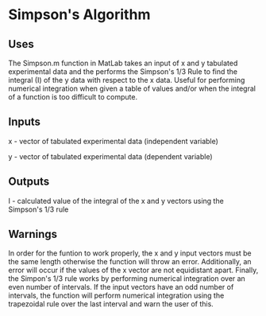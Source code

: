 # Simpson's Algorithm

## Uses

The Simpson.m function in MatLab takes an input of x and y tabulated experimental data
and the performs the Simpson's 1/3 Rule to find the integral (I) of the y data
with respect to the x data. Useful for performing numerical integration when given a 
table of values and/or when the integral of a function is too difficult to compute.

## Inputs

x - vector of tabulated experimental data (independent variable)

y - vector of tabulated experimental data (dependent variable)

## Outputs

I - calculated value of the integral of the x and y vectors using the Simpson's 1/3 rule

## Warnings

In order for the funtion to work properly, the x and y input vectors must be the same length otherwise the function will throw an error.
Additionally, an error will occur if the values of the x vector are not equidistant apart. Finally, the Simpon's 1/3 rule works by 
performing numerical integration over an even number of intervals. If the input vectors have an odd number of intervals, the function will
perform numerical integration using the trapezoidal rule over the last interval and warn the user of this.
